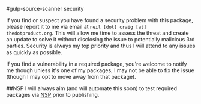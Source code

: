#gulp-source-scanner security

If you find or suspect you have found a security problem with this package, please report it to me via email at `neil [dot] craig [at] thedotproduct.org`. This will allow me time to assess the threat and create an update to solve it without disclosing the issue to potentially malicious 3rd parties. Security is always my top priority and thus I will attend to any issues as quickly as possible.

If you find a vulnerability in a required package, you're welcome to notify me though unless it's one of my packages, I may not be able to fix the issue (though I may opt to move away from that package).

##NSP
I will always aim (and will automate this soon) to test required packages via [NSP](https://github.com/nodesecurity/nsp) prior to publishing.

